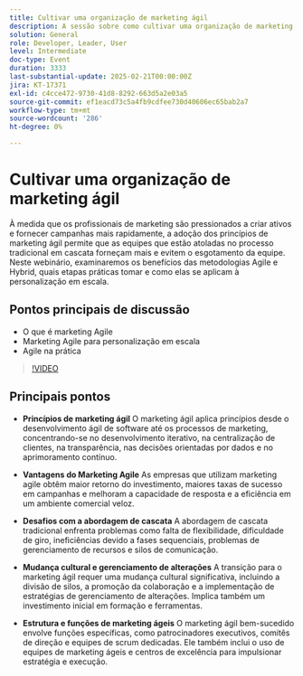 ```yaml
---
title: Cultivar uma organização de marketing ágil
description: A sessão sobre como cultivar uma organização de marketing ágil destacou os princípios do marketing ágil, seus benefícios, os desafios com a abordagem tradicional em cascata, a necessidade de uma mudança cultural e do gerenciamento de alterações, e as funções e a estrutura essenciais para o marketing ágil bem-sucedido.
solution: General
role: Developer, Leader, User
level: Intermediate
doc-type: Event
duration: 3333
last-substantial-update: 2025-02-21T00:00:00Z
jira: KT-17371
exl-id: c4cce472-9730-41d8-8292-663d5a2e03a5
source-git-commit: ef1eacd73c5a4fb9cdfee730d40606ec65bab2a7
workflow-type: tm+mt
source-wordcount: '286'
ht-degree: 0%

---
```


# Cultivar uma organização de marketing ágil

À medida que os profissionais de marketing são pressionados a criar ativos e fornecer campanhas mais rapidamente, a adoção dos princípios de marketing ágil permite que as equipes que estão atoladas no processo tradicional em cascata forneçam mais e evitem o esgotamento da equipe. Neste webinário, examinaremos os benefícios das metodologias Agile e Hybrid, quais etapas práticas tomar e como elas se aplicam à personalização em escala.

## Pontos principais de discussão

* O que é marketing Agile
* Marketing Agile para personalização em escala
* Agile na prática

>[!VIDEO](https://video.tv.adobe.com/v/3444450/?learn=on&enablevpops)

## Principais pontos

* **Princípios de marketing ágil** O marketing ágil aplica princípios desde o desenvolvimento ágil de software até os processos de marketing, concentrando-se no desenvolvimento iterativo, na centralização de clientes, na transparência, nas decisões orientadas por dados e no aprimoramento contínuo.

* **Vantagens do Marketing Agile** As empresas que utilizam marketing agile obtêm maior retorno do investimento, maiores taxas de sucesso em campanhas e melhoram a capacidade de resposta e a eficiência em um ambiente comercial veloz.

* **Desafios com a abordagem de cascata** A abordagem de cascata tradicional enfrenta problemas como falta de flexibilidade, dificuldade de giro, ineficiências devido a fases sequenciais, problemas de gerenciamento de recursos e silos de comunicação.

* **Mudança cultural e gerenciamento de alterações** A transição para o marketing ágil requer uma mudança cultural significativa, incluindo a divisão de silos, a promoção da colaboração e a implementação de estratégias de gerenciamento de alterações. Implica também um investimento inicial em formação e ferramentas.

* **Estrutura e funções de marketing ágeis** O marketing ágil bem-sucedido envolve funções específicas, como patrocinadores executivos, comitês de direção e equipes de scrum dedicadas. Ele também inclui o uso de equipes de marketing ágeis e centros de excelência para impulsionar estratégia e execução.
